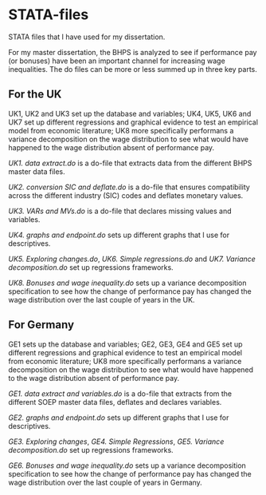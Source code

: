 STATA-files
===========

STATA files that I have used for my dissertation.

For my master dissertation, the BHPS is analyzed to see if performance pay (or bonuses) have been an important channel for increasing wage inequalities. The do files can be more or 
less summed up in three key parts. 

## For the UK
UK1, UK2 and UK3 set up the database and variables; UK4, UK5, UK6 and UK7 set up different regressions and graphical evidence to test an empirical model from economic
literature; UK8 more specifically performans a variance decomposition on the wage distribution to see what would have happened to the wage distribution absent of performance pay. 

_UK1. data extract.do_ is a do-file that extracts data from the different BHPS master data files.

_UK2. conversion SIC and deflate.do_ is a do-file that ensures compatibility across the different industry (SIC) codes and deflates monetary values.

_UK3. VARs and MVs.do_ is a do-file that declares missing values and variables.

_UK4. graphs and endpoint.do_ sets up different graphs that I use for descriptives.

_UK5. Exploring changes.do_, _UK6. Simple regressions.do_ and _UK7. Variance decomposition.do_ set up regressions frameworks.

_UK8. Bonuses and wage inequality.do_ sets up a variance decomposition specification to see how the change of performance pay has changed the wage distribution over the last couple of years in the UK.

## For Germany
GE1 sets up the database and variables; GE2, GE3, GE4 and GE5 set up different regressions and graphical evidence to test an empirical model from economic
literature; UK8 more specifically performans a variance decomposition on the wage distribution to see what would have happened to the wage distribution absent of performance pay. 


_GE1. data extract and variables.do_ is a do-file that extracts from the different SOEP master data files, deflates and declares variables.

_GE2. graphs and endpoint.do_ sets up different graphs that I use for descriptives.

_GE3. Exploring changes_, _GE4. Simple Regressions_, _GE5. Variance decomposition.do_ set up regressions frameworks.

_GE6. Bonuses and wage inequality.do_ sets up a variance decomposition specification to see how the change of performance pay has changed the wage distribution over the last couple of years in Germany.